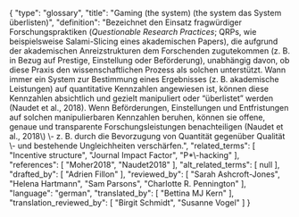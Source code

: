 {
    "type": "glossary",
    "title": "Gaming (the system) (the system das System überlisten)",
    "definition": "Bezeichnet den Einsatz fragwürdiger Forschungspraktiken (*Questionable Research Practices*; QRPs, wie beispielsweise Salami-Slicing eines akademischen Papers), die aufgrund der akademischen Anreizstrukturen dem Forschenden zugutekommen (z. B. in Bezug auf Prestige, Einstellung oder Beförderung), unabhängig davon, ob diese Praxis den wissenschaftlichen Prozess als solchen unterstützt. Wann immer ein System zur Bestimmung eines Ergebnisses (z. B. akademische Leistungen) auf quantitative Kennzahlen angewiesen ist, können diese Kennzahlen absichtlich und gezielt manipuliert oder “überlistet” werden (Naudet et al., 2018). Wenn Beförderungen, Einstellungen und Entfristungen auf solchen manipulierbaren Kennzahlen beruhen, können sie offene, genaue und transparente Forschungsleistungen benachteiligen (Naudet et al., 2018\\) \\- z. B. durch die Bevorzugung von Quantität gegenüber Qualität \\- und bestehende Ungleichheiten verschärfen.",
    "related_terms": [
        "Incentive structure",
        "Journal Impact Factor",
        "P*\\-hacking"
    ],
    "references": [
        "Moher2018",
        "Naudet2018"
    ],
    "alt_related_terms": [
        null
    ],
    "drafted_by": [
        "Adrien Fillon"
    ],
    "reviewed_by": [
        "Sarah Ashcroft-Jones",
        "Helena Hartmann",
        "Sam Parsons",
        "Charlotte R. Pennington"
    ],
    "language": "german",
    "translated_by": [
        "Bettina MJ Kern"
    ],
    "translation_reviewed_by": [
        "Birgit Schmidt",
        "Susanne Vogel"
    ]
}